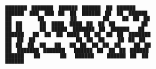 ███████ ███████  ██████ ██████  ██ ██████   ██████      ███    ███ ██    ██  ██████ ██   ██  ██████  
██      ██      ██      ██   ██ ██ ██   ██ ██    ██     ████  ████ ██    ██ ██      ██   ██ ██    ██ 
█████   ███████ ██      ██████  ██ ██████  ██    ██     ██ ████ ██ ██    ██ ██      ███████ ██    ██ 
██           ██ ██      ██   ██ ██ ██   ██ ██    ██     ██  ██  ██ ██    ██ ██      ██   ██ ██    ██ 
███████ ███████  ██████ ██   ██ ██ ██████   ██████      ██      ██  ██████   ██████ ██   ██  ██████  
